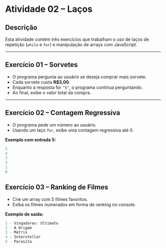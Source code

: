 # Atividade 02 – Laços

## Descrição

Esta atividade contém três exercícios que trabalham o uso de laços de repetição (`while` e `for`) e manipulação de arrays com JavaScript.

---

## Exercício 01 – Sorvetes

- O programa pergunta ao usuário se deseja comprar mais sorvete.
- Cada sorvete custa **R$3,00**.
- Enquanto a resposta for `"S"`, o programa continua perguntando.
- Ao final, exibe o valor total da compra.

---

## Exercício 02 – Contagem Regressiva

- O programa pede um número ao usuário.
- Usando um laço `for`, exibe uma contagem regressiva até 0.

**Exemplo com entrada 5:**
```js
5
4
3
2
1
0
```

## Exercício 03 – Ranking de Filmes

- Crie um array com 5 filmes favoritos.
- Exiba os filmes numerados em forma de ranking no console.

**Exemplo de saída:**
```js
1 - Vingadores: Ultimato
2 - A Origem
3 - Matrix
4 - Interstellar
5 - Parasita
